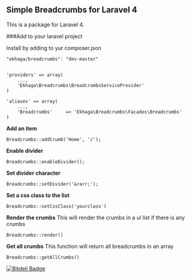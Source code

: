 ## Simple Breadcrumbs for Laravel 4


This is a package for Laravel 4.

###Add to your laravel project

Install by adding to yur composer.json

    "ekhaga/breadcrumbs": "dev-master"


    'providers' => array(
        ...,
        'Ekhaga\Breadcrumbs\BreadcrumbsServiceProvider'
    )

    'aliases' => array(
        ...,
        'Breadcrumbs'     => 'Ekhaga\Breadcrumbs\Facades\Breadcrumbs'
    )


**Add an item**

    Breadcrumbs::addCrumb('Home', '/');

**Enable divider**

    Breadcrumbs::enableDivider();

**Set divider character**

    Breadcrumbs::setDivider('&rarr;');

**Set a css class to the list**

    Breadcrumbs::setCssClass('yourclass')

**Render the crumbs**
This will render the crumbs in a ul list if there is any crumbs

    Breadcrumbs::render()

**Get all crumbs**
This function will return all breadcrumbs in an array

    Breadcrumbs::getAllCrumbs()


[![Bitdeli Badge](https://d2weczhvl823v0.cloudfront.net/andene/simple-breadcrumbs/trend.png)](https://bitdeli.com/free "Bitdeli Badge")

